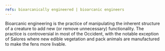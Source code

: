 ```yaml
---
refs: bioarcanically engineered | bioarcanic engineers
---
```


Bioarcanic engineering is the practice of manipulating the inherent structure of a creature to add new (or remove unnecessary) functionality. The practice is controversial in most of the Occident, with the notable exception of Salores where new edible vegetation and pack animals are manufactured to make the fens more livable.
